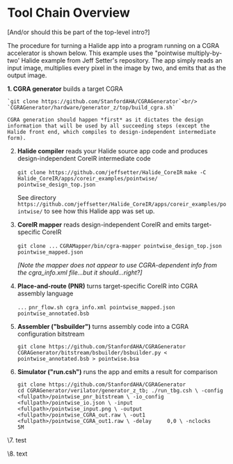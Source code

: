 # Tool Chain Overview

[And/or should this be part of the top-level intro?]

<!-- The steps required to build and run an application are as follows: -->

The procedure for turning a Halide app into a program running on a
CGRA accelerator is shown below.  This example uses the "pointwise
multiply-by-two' Halide example from Jeff Setter's repository.  The
app simply reads an input image, multiplies every pixel in the image by two,
and emits that as the output image.


<b>1. CGRA generator</b> builds a target CGRA
    
    `git clone https://github.com/StanfordAHA/CGRAGenerator`<br/>
    `CGRAGenerator/hardware/generator_z/top/build_cgra.sh`

    CGRA generation should happen *first* as it dictates the design
    information that will be used by all succeeding steps (except the
    Halide front end, which compiles to design-independent intermediate
    form).
    
    
2. <b>Halide compiler</b> reads your Halide source app code and
produces design-independent CoreIR intermediate code
    
    `git clone https://github.com/jeffsetter/Halide_CoreIR`
    `make -C Halide_CoreIR/apps/coreir_examples/pointwise/ pointwise_design_top.json`
    
    See directory
    `https://github.com/jeffsetter/Halide_CoreIR/apps/coreir_examples/pointwise/`
    to see how this Halide app was set up.
    
    
3. <b>CoreIR mapper</b> reads design-independent CoreIR and emits target-specific CoreIR
    
    `git clone ...`
    `CGRAMapper/bin/cgra-mapper pointwise_design_top.json pointwise_mapped.json`
    
    <i>[Note the mapper does not appear to use CGRA-dependent info from
    the cgra_info.xml file...but it should...right?]</i>
    
    
4. <b>Place-and-route (PNR)</b> turns target-specific CoreIR into CGRA assembly language
    
    `...`
    `pnr_flow.sh cgra_info.xml pointwise_mapped.json pointwise_annotated.bsb`
    
    
5. <b>Assembler ("bsbuilder")</b> turns assembly code into a CGRA configuration bitstream
    
    `git clone https://github.com/StanfordAHA/CGRAGenerator`<br/>
    `CGRAGenerator/bitstream/bsbuilder/bsbuilder.py < pointwise_annotated.bsb > pointwise.bsa`
    
6. <b>Simulator ("run.csh")</b> runs the app and emits a result for comparison
    
    `git clone https://github.com/StanfordAHA/CGRAGenerator`<br/>
    `cd CGRAGenerator/verilator/generator_z_tb; ./run_tbg.csh \
       -config    <fullpath>/pointwise_pnr_bitstream \
       -io_config <fullpath>/pointwise_io.json \
       -input     <fullpath>/pointwise_input.png \
       -output    <fullpath>/pointwise_CGRA_out.raw \
       -out1      <fullpath>/pointwise_CGRA_out1.raw \
       -delay     0,0 \
       -nclocks    5M`


\7. test

\8. text

